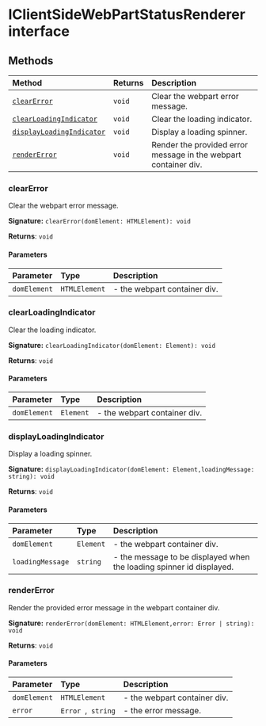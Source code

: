 # IClientSideWebPartStatusRenderer interface













## Methods

| Method	   |  Returns	| Description|
|:-------------|:-------|:-----------|
|[`clearError`](#clearerror)      | `void` | Clear the webpart error message. |
|[`clearLoadingIndicator`](#clearloadingindicator)      | `void` | Clear the loading indicator. |
|[`displayLoadingIndicator`](#displayloadingindicator)      | `void` | Display a loading spinner. |
|[`renderError`](#rendererror)      | `void` | Render the provided error message in the webpart container div. |




### clearError

Clear the webpart error message.

**Signature:** ``clearError(domElement: HTMLElement): void``

**Returns**: `void`



#### Parameters


| Parameter	   | Type    | Description |
|:-------------|:---------------|:------------|
| `domElement`    | `HTMLElement` | - the webpart container div. |


### clearLoadingIndicator

Clear the loading indicator.

**Signature:** ``clearLoadingIndicator(domElement: Element): void``

**Returns**: `void`



#### Parameters


| Parameter	   | Type    | Description |
|:-------------|:---------------|:------------|
| `domElement`    | `Element` | - the webpart container div. |


### displayLoadingIndicator

Display a loading spinner.

**Signature:** ``displayLoadingIndicator(domElement: Element,loadingMessage: string): void``

**Returns**: `void`



#### Parameters


| Parameter	   | Type    | Description |
|:-------------|:---------------|:------------|
| `domElement`    | `Element` | - the webpart container div. |
| `loadingMessage`    | `string` | - the message to be displayed when the loading spinner id displayed. |


### renderError

Render the provided error message in the webpart container div.

**Signature:** ``renderError(domElement: HTMLElement,error: Error | string): void``

**Returns**: `void`



#### Parameters


| Parameter	   | Type    | Description |
|:-------------|:---------------|:------------|
| `domElement`    | `HTMLElement` | - the webpart container div. |
| `error`    | `Error `,` string` | - the error message. |

